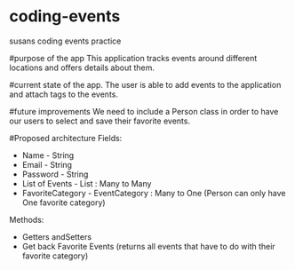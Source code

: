 # coding-events
susans coding events practice

#purpose of the app
This application tracks events around different locations and offers details about them. 

#current state of the app. 
The user is able to add events to the application and attach tags to the events.

#future improvements
We need to include a Person class in order to have our users to select and save their favorite events.

#Proposed architecture
Fields:
- Name - String
- Email - String
- Password - String
- List of Events - List<Event> : Many to Many
- FavoriteCategory - EventCategory : Many to One (Person can only have One favorite category)

Methods:
- Getters andSetters
- Get back Favorite Events (returns all events that have to do with their favorite category)
